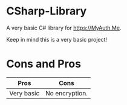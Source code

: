 # CSharp-Library
A very basic C# library for https://MyAuth.Me.

Keep in mind this is a very basic project!

# Cons and Pros
Pros | Cons
------------ |-----
Very basic  | No encryption.
